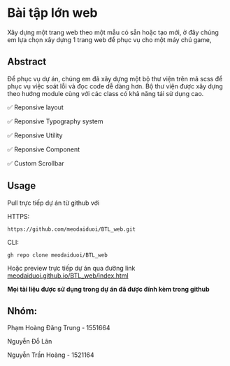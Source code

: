 # Bài tập lớn web
Xây dựng một trang web theo một mẫu có sẵn hoặc tạo mới, ở đây chúng em lựa chọn xây dựng 1 trang web để phục vụ cho một máy chú game,
## Abstract
Để phục vụ dự án, chúng em đã xây dựng một bộ thư viện trên mã scss để phục vụ việc soát lỗi và đọc code dễ dàng hơn. Bộ thư viện được xây dựng theo hướng module cùng với các class có khả năng tái sử dụng cao. 

✅ Reponsive layout 

✅ Reponsive Typography system 

✅ Reponsive Utility 

✅ Reponsive Component 

✅ Custom Scrollbar 

## Usage
Pull trực tiếp dự án từ github với 

HTTPS:

    https://github.com/meodaiduoi/BTL_web.git

CLI:

    gh repo clone meodaiduoi/BTL_web

Hoặc preview trực tiếp dự án qua đường link [meodaiduoi.github.io/BTL_web/index.html](https://meodaiduoi.github.io/BTL_web/index.html)

**Mọi tài liệu được sử dụng trong dự án đã được đính kèm trong github**

## Nhóm:
Phạm Hoàng Đăng Trung - 1551664 

Nguyễn Đỗ Lân

Nguyễn Trần Hoàng - 1521164
